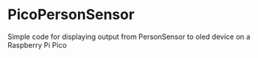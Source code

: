 # PicoPersonSensor
Simple code for displaying output from PersonSensor to oled device on a Raspberry Pi Pico
